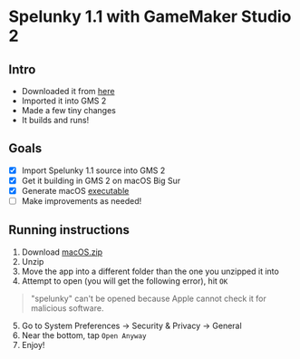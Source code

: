 # Spelunky 1.1 with GameMaker Studio 2

## Intro

* Downloaded it from [here](https://yal.cc/spelunky-classic-source-for-gamemaker-studio/)
* Imported it into GMS 2
* Made a few tiny changes
* It builds and runs!

## Goals

- [x] Import Spelunky 1.1 source into GMS 2
- [x] Get it building in GMS 2 on macOS Big Sur
- [x] Generate macOS [executable]("Output/macOS.zip")
- [ ] Make improvements as needed!

## Running instructions

1. Download [macOS.zip]("Output/macOS.zip")
2. Unzip
3. Move the app into a different folder than the one you unzipped it into
4. Attempt to open (you will get the following error), hit `OK`
> "spelunky" can't be opened because Apple cannot check it for malicious software.
5. Go to System Preferences -> Security & Privacy -> General
6. Near the bottom, tap `Open Anyway`
7. Enjoy!

